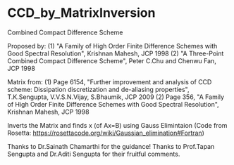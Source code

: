 # CCD_by_MatrixInversion
Combined Compact Difference Scheme 

Proposed by:
(1) "A Family of High Order Finite Difference Schemes with Good Spectral Resolution", Krishnan Mahesh, JCP 1998
(2) "A Three-Point Combined Compact Difference Scheme", Peter C.Chu and Chenwu Fan, JCP 1998

Matrix from:
(1) Page 6154, "Further improvement and analysis of CCD scheme: Dissipation discretization and de-aliasing properties",
T.K.Sengupta, V.V.S.N.Vijay, S.Bhaumik, JCP 2009
(2) Page 356, "A Family of High Order Finite Difference Schemes with Good Spectral Resolution", Krishnan Mahesh, JCP 1998

Inverts the Matrix and finds x (of Ax=B) using Gauss Elimintaion (Code from Rosetta: https://rosettacode.org/wiki/Gaussian_elimination#Fortran)

Thanks to Dr.Sainath Chamarthi for the guidance!
Thanks to Prof.Tapan Sengupta and Dr.Aditi Sengupta for their fruitful comments.
